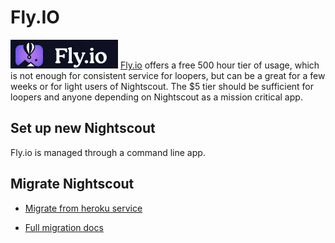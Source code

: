 
# Fly.IO

![](../img/flyio-logo.png)
[Fly.io](https://fly.io) offers a free 500 hour tier 
of usage, which is not enough for consistent
service for loopers, but can be a great for a
few weeks or for light users of Nightscout.
The $5 tier should be sufficient for loopers
and anyone depending on Nightscout as a
mission critical app.

## Set up new Nightscout

Fly.io is managed through a command line app.

## Migrate Nightscout

* [Migrate from heroku service](https://fly.io/launch/heroku)

* [Full migration docs](https://fly.io/docs/rails/getting-started/migrate-from-heroku/)
